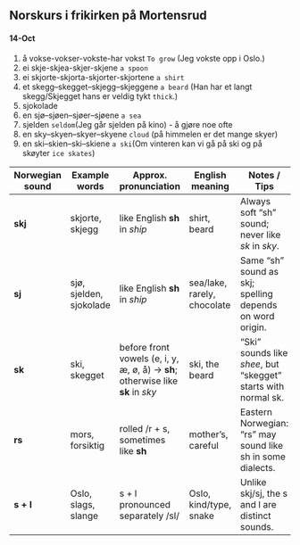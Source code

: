 ## Norskurs i frikirken på Mortensrud

#### 14-Oct

1. å vokse-vokser-vokste-har vokst `To grow` (Jeg vokste opp i Oslo.) 
2. ei skje-skjea-skjer-skjene `a spoon`
3. ei skjorte-skjorta-skjorter-skjortene `a shirt`
4. et skegg–skegget–skjegg–skjeggene `a beard` (Han har et langt skegg/Skjegget hans er veldig tykt `thick`.)
5. sjokolade
6. en sjø–sjøen–sjøer–sjøene `a sea`
7. sjelden `seldom`(Jeg går sjelden på kino) - å gjøre noe ofte
8. en sky–skyen–skyer–skyene `cloud` (på himmelen er det mange skyer)
9. en ski–skien–ski–skiene `a ski`(Om vinteren kan vi gå på ski og på skøyter `ice skates`)

| Norwegian sound | Example words           | Approx. pronunciation        | English meaning        | Notes / Tips |
|-----------------|------------------------|-----------------------------|-----------------------|--------------|
| **skj**         | skjorte, skjegg         | like English **sh** in *ship* | shirt, beard          | Always soft “sh” sound; never like *sk* in *sky*. |
| **sj**          | sjø, sjelden, sjokolade | like English **sh** in *ship* | sea/lake, rarely, chocolate | Same “sh” sound as skj; spelling depends on word origin. |
| **sk**          | ski, skegget           | before front vowels (e, i, y, æ, ø, å) → **sh**; otherwise like **sk** in *sky* | ski, the beard | “Ski” sounds like *shee*, but “skegget” starts with normal sk. |
| **rs**          | mors, forsiktig        | rolled /r + s, sometimes like **sh** | mother’s, careful | Eastern Norwegian: “rs” may sound like sh in some dialects. |
| **s + l**       | Oslo, slags, slange     | s + l pronounced separately /sl/ | Oslo, kind/type, snake | Unlike skj/sj, the s and l are distinct sounds. |

   


